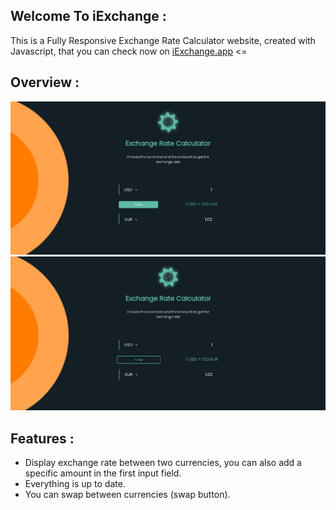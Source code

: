 ## Welcome To iExchange :

This is a Fully Responsive Exchange Rate Calculator website, created with Javascript, that you can check now on [iExchange.app](https://iexchangecalculator.netlify.app/) <=

## Overview :

![](img/1.png)
![](img/2.png)

## Features :

- Display exchange rate between two currencies, you can also add a specific amount in the first input field.
- Everything is up to date.
- You can swap between currencies (swap button).
